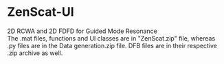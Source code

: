 # ZenScat-UI
2D RCWA and 2D FDFD for Guided Mode Resonance  
The .mat files, functions and UI classes are in "ZenScat.zip" file, whereas .py files are in the Data generation.zip file.
DFB files are in their respective .zip archive as well.
